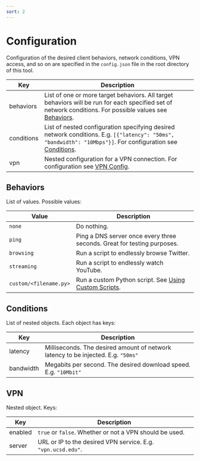 ```yaml
---
sort: 2
---
```


# Configuration

Configuration of the desired client behaviors, network conditions, VPN access, and so on are specified in the `config.json` file in the root directory of this tool.

| Key        | Description                                                                                                                                                                             |
| ---------- | --------------------------------------------------------------------------------------------------------------------------------------------------------------------------------------- |
| behaviors  | List of one or more target behaviors. All target behaviors will be run for each specified set of network conditions. For possible values see [Behaviors](#behaviors).     |
| conditions | List of nested configuration specifying desired network conditions. E.g. `[{"latency": "50ms", "bandwidth": "10Mbps"}]`. For configuration see [Conditions](#conditions). |
| vpn        | Nested configuration for a VPN connection. For configuration see [VPN Config](#vpn).                                                                                             |

## Behaviors

List of values. Possible values:

| Value     | Description                                                               |
| --------- | ------------------------------------------------------------------------- |
| `none`      | Do nothing.                                                               |
| `ping`      | Ping a DNS server once every three seconds. Great for testing purposes.                               |
| `browsing`  | Run a script to endlessly browse Twitter.                                 |
| `streaming` | Run a script to endlessly watch YouTube.                                  |
| `custom/<filename.py>` | Run a custom Python script. See [Using Custom Scripts](3_extending.md).

## Conditions

List of nested objects. Each object has keys:

| Key       | Description                                                                       |
| --------- | --------------------------------------------------------------------------------- |
| latency   | Milliseconds. The desired amount of network latency to be injected. E.g. `"50ms"` |
| bandwidth | Megabits per second. The desired download speed. E.g. `"10Mbit"`                  |

## VPN

Nested object. Keys:

| Key     | Description                                                          |
| ------- | -------------------------------------------------------------------- |
| enabled | `true` or `false`. Whether or not a VPN should be used. |
| server  | URL or IP to the desired VPN service. E.g. `"vpn.ucsd.edu"`. |